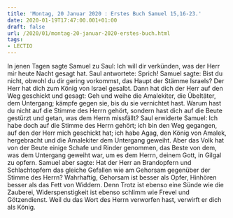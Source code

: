 ```yaml
---
title: 'Montag, 20 Januar 2020 : Erstes Buch Samuel 15,16-23.'
date: 2020-01-19T17:47:00.001+01:00
draft: false
url: /2020/01/montag-20-januar-2020-erstes-buch.html
tags: 
- LECTIO
---
```


In jenen Tagen sagte Samuel zu Saul: Ich will dir verkünden, was der Herr mir heute Nacht gesagt hat. Saul antwortete: Sprich! Samuel sagte: Bist du nicht, obwohl du dir gering vorkommst, das Haupt der Stämme Israels? Der Herr hat dich zum König von Israel gesalbt. Dann hat dich der Herr auf den Weg geschickt und gesagt: Geh und weihe die Amalekiter, die Übeltäter, dem Untergang; kämpfe gegen sie, bis du sie vernichtet hast. Warum hast du nicht auf die Stimme des Herrn gehört, sondern hast dich auf die Beute gestürzt und getan, was dem Herrn missfällt? Saul erwiderte Samuel: Ich habe doch auf die Stimme des Herrn gehört; ich bin den Weg gegangen, auf den der Herr mich geschickt hat; ich habe Agag, den König von Amalek, hergebracht und die Amalekiter dem Untergang geweiht. Aber das Volk hat von der Beute einige Schafe und Rinder genommen, das Beste von dem, was dem Untergang geweiht war, um es dem Herrn, deinem Gott, in Gilgal zu opfern. Samuel aber sagte: Hat der Herr an Brandopfern und Schlachtopfern das gleiche Gefallen wie am Gehorsam gegenüber der Stimme des Herrn? Wahrhaftig, Gehorsam ist besser als Opfer, Hinhören besser als das Fett von Widdern. Denn Trotz ist ebenso eine Sünde wie die Zauberei, Widerspenstigkeit ist ebenso schlimm wie Frevel und Götzendienst. Weil du das Wort des Herrn verworfen hast, verwirft er dich als König.